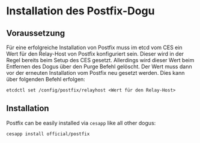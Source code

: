 # Installation des Postfix-Dogu

## Voraussetzung

Für eine erfolgreiche Installation von Postfix muss im etcd vom CES ein Wert für den Relay-Host von Postfix 
konfiguriert sein. Dieser wird in der Regel bereits beim Setup des CES gesetzt. Allerdings wird dieser Wert
beim Entfernen des Dogus über den Purge Befehl gelöscht. Der Wert muss dann vor der erneuten Installation vom
Postfix neu gesetzt werden. Dies kann über folgenden Befehl erfolgen:
``` 
etcdctl set /config/postfix/relayhost <Wert für den Relay-Host>
```

## Installation

Postfix can be easily installed via `cesapp` like all other dogus:
```
cesapp install official/postfix
```
